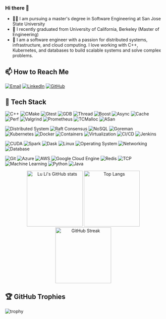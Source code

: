 ### Hi there 👋

- 🧑‍🎓 I am pursuing a master's degree in Software Engineering at San Jose State University
- 📄 I recently graduated from University of California, Berkeley (Master of Engineering)
- 🔭 I am a software engineer with a passion for distributed systems, infrastructure, and cloud computing. I love working with C++, Kubernetes, and databases to build scalable systems and solve complex problems.

## 📫 How to Reach Me
[![Email](https://img.shields.io/badge/Email-D14836?style=flat&logo=gmail&logoColor=white)](mailto:greenpearll0804@gmail.com)
[![LinkedIn](https://img.shields.io/badge/LinkedIn-0077B5?style=flat&logo=linkedin&logoColor=white)](https://www.linkedin.com/in/lu-li-a40034251/)
[![GitHub](https://img.shields.io/badge/GitHub-181717?style=flat&logo=github&logoColor=white)](https://github.com/luliCloud)

## 🔧 Tech Stack
![C++](https://img.shields.io/badge/C++-00599C?style=flat&logo=c%2B%2B&logoColor=white)
![CMake](https://img.shields.io/badge/CMake-064F8C?style=flat&logo=cmake&logoColor=white)
![Gtest](https://img.shields.io/badge/GTest-lightgrey?style=flat&logo=google&logoColor=white)
![GDB](https://img.shields.io/badge/GDB-FFD43B?style=flat&logo=gnu&logoColor=black)
![Thread](https://img.shields.io/badge/Thread-FF5733?style=flat&logoColor=white)
![Boost](https://img.shields.io/badge/Boost-00599C?style=flat&logo=boost&logoColor=white)
![Async](https://img.shields.io/badge/Async-blue?style=flat&logo=async&logoColor=white)
![Cache](https://img.shields.io/badge/Cache-00C58E?style=flat&logo=caching&logoColor=white)
![Perf](https://img.shields.io/badge/Perf-red?style=flat&logo=linux&logoColor=white)
![Valgrind](https://img.shields.io/badge/Valgrind-lightgrey?style=flat&logo=valgrind&logoColor=white)
![Prometheus](https://img.shields.io/badge/Prometheus-orange?style=flat&logo=prometheus&logoColor=white)
![TCMalloc](https://img.shields.io/badge/TCMalloc-blue?style=flat&logo=google&logoColor=white)
![ASan](https://img.shields.io/badge/AddressSanitizer-red?style=flat&logo=google&logoColor=white)

![Distributed System](https://img.shields.io/badge/Distributed_System-FF6F00?style=flat&logo=distributed-systems&logoColor=white)
![Raft Consensus](https://img.shields.io/badge/Raft_Consensus-blue?style=flat&logo=protocols&logoColor=white)
![NoSQL](https://img.shields.io/badge/NoSQL-4DB33D?style=flat&logo=nosql&logoColor=white)
![Goreman](https://img.shields.io/badge/Goreman-blue?style=flat&logo=tools&logoColor=white)
![Kubernetes](https://img.shields.io/badge/Kubernetes-326CE5?style=flat&logo=kubernetes&logoColor=white)
![Docker](https://img.shields.io/badge/Docker-2496ED?style=flat&logo=docker&logoColor=white)
![Containers](https://img.shields.io/badge/Containers-2496ED?style=flat&logo=docker&logoColor=white)
![Virtualization](https://img.shields.io/badge/Virtualization-orange?style=flat&logo=vmware&logoColor=white)
![CI/CD](https://img.shields.io/badge/CI%2FCD-29BEB0?style=flat&logo=githubactions&logoColor=white)
![Jenkins](https://img.shields.io/badge/Jenkins-D24939?style=flat&logo=jenkins&logoColor=white)

![CUDA](https://img.shields.io/badge/CUDA-76B900?style=flat&logo=nvidia&logoColor=white)
![Spark](https://img.shields.io/badge/Spark-E25A1C?style=flat&logo=apache-spark&logoColor=white)
![Dask](https://img.shields.io/badge/Dask-12a77b?style=flat&logo=dask&logoColor=white)
![Linux](https://img.shields.io/badge/Linux-FCC624?style=flat&logo=linux&logoColor=black)
![Operating System](https://img.shields.io/badge/Operating_System-lightgrey?style=flat&logo=linux&logoColor=white)
![Networking](https://img.shields.io/badge/Networking-blue?style=flat&logo=ethernet&logoColor=white)
![Database](https://img.shields.io/badge/Database-003B57?style=flat&logo=postgresql&logoColor=white)

![Git](https://img.shields.io/badge/Git-F05032?style=flat&logo=git&logoColor=white)
![Azure](https://img.shields.io/badge/Azure-0089D6?style=flat&logo=microsoft-azure&logoColor=white)
![AWS](https://img.shields.io/badge/AWS-232F3E?style=flat&logo=amazon-aws&logoColor=white)
![Google Cloud Engine](https://img.shields.io/badge/Google_Cloud-4285F4?style=flat&logo=google-cloud&logoColor=white)
![Redis](https://img.shields.io/badge/Redis-DC382D?style=flat&logo=redis&logoColor=white)
![TCP](https://img.shields.io/badge/TCP-lightgrey?style=flat&logo=tcp&logoColor=white)
![Machine Learning](https://img.shields.io/badge/ML-FFD700?style=flat&logo=machine-learning&logoColor=white)
![Python](https://img.shields.io/badge/Python-3776AB?style=flat&logo=python&logoColor=white)
![Java](https://img.shields.io/badge/Java-007396?style=flat&logo=java&logoColor=white)

<div align="center">
  <img src="https://github-readme-stats.vercel.app/api?username=luliCloud&show_icons=true&theme=radical" alt="Lu Li's GitHub stats" height="180px"/>
  <img src="https://github-readme-stats.vercel.app/api/top-langs/?username=luliCloud&hide=jupyter%20notebook&layout=compact&theme=radical" alt="Top Langs" height="180px"/>
  <img src="https://streak-stats.demolab.com/?user=luliCloud&theme=radical" alt="GitHub Streak" height="180px"/>
</div>

## 🏆 GitHub Trophies
![trophy](https://github-profile-trophy.vercel.app/?username=luliCloud&theme=onedark)

